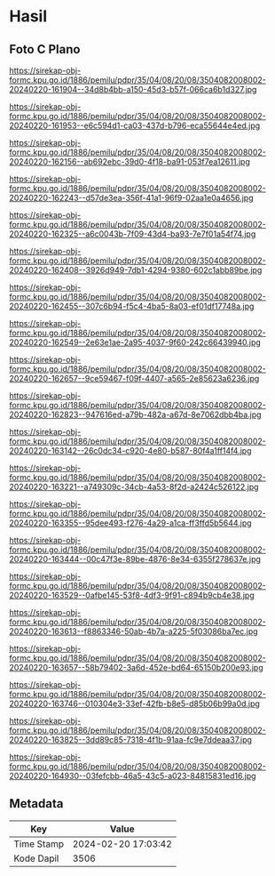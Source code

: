 # Hasil

## Foto C Plano

https://sirekap-obj-formc.kpu.go.id/1886/pemilu/pdpr/35/04/08/20/08/3504082008002-20240220-161904--34d8b4bb-a150-45d3-b57f-066ca6b1d327.jpg

https://sirekap-obj-formc.kpu.go.id/1886/pemilu/pdpr/35/04/08/20/08/3504082008002-20240220-161953--e6c594d1-ca03-437d-b796-eca55644e4ed.jpg

https://sirekap-obj-formc.kpu.go.id/1886/pemilu/pdpr/35/04/08/20/08/3504082008002-20240220-162156--ab692ebc-39d0-4f18-ba91-053f7ea12611.jpg

https://sirekap-obj-formc.kpu.go.id/1886/pemilu/pdpr/35/04/08/20/08/3504082008002-20240220-162243--d57de3ea-356f-41a1-96f9-02aa1e0a4656.jpg

https://sirekap-obj-formc.kpu.go.id/1886/pemilu/pdpr/35/04/08/20/08/3504082008002-20240220-162325--a6c0043b-7f09-43d4-ba93-7e7f01a54f74.jpg

https://sirekap-obj-formc.kpu.go.id/1886/pemilu/pdpr/35/04/08/20/08/3504082008002-20240220-162408--3926d949-7db1-4294-9380-602c1abb89be.jpg

https://sirekap-obj-formc.kpu.go.id/1886/pemilu/pdpr/35/04/08/20/08/3504082008002-20240220-162455--307c6b94-f5c4-4ba5-8a03-ef01df17748a.jpg

https://sirekap-obj-formc.kpu.go.id/1886/pemilu/pdpr/35/04/08/20/08/3504082008002-20240220-162549--2e63e1ae-2a95-4037-9f60-242c66439940.jpg

https://sirekap-obj-formc.kpu.go.id/1886/pemilu/pdpr/35/04/08/20/08/3504082008002-20240220-162657--9ce59467-f09f-4407-a565-2e85623a6236.jpg

https://sirekap-obj-formc.kpu.go.id/1886/pemilu/pdpr/35/04/08/20/08/3504082008002-20240220-162823--947616ed-a79b-482a-a67d-8e7062dbb4ba.jpg

https://sirekap-obj-formc.kpu.go.id/1886/pemilu/pdpr/35/04/08/20/08/3504082008002-20240220-163142--26c0dc34-c920-4e80-b587-80f4a1ff14f4.jpg

https://sirekap-obj-formc.kpu.go.id/1886/pemilu/pdpr/35/04/08/20/08/3504082008002-20240220-163221--a749309c-34cb-4a53-8f2d-a2424c526122.jpg

https://sirekap-obj-formc.kpu.go.id/1886/pemilu/pdpr/35/04/08/20/08/3504082008002-20240220-163355--95dee493-f276-4a29-a1ca-ff3ffd5b5644.jpg

https://sirekap-obj-formc.kpu.go.id/1886/pemilu/pdpr/35/04/08/20/08/3504082008002-20240220-163444--00c47f3e-89be-4876-8e34-6355f278637e.jpg

https://sirekap-obj-formc.kpu.go.id/1886/pemilu/pdpr/35/04/08/20/08/3504082008002-20240220-163529--0afbe145-53f8-4df3-9f91-c894b9cb4e38.jpg

https://sirekap-obj-formc.kpu.go.id/1886/pemilu/pdpr/35/04/08/20/08/3504082008002-20240220-163613--f8863346-50ab-4b7a-a225-5f03086ba7ec.jpg

https://sirekap-obj-formc.kpu.go.id/1886/pemilu/pdpr/35/04/08/20/08/3504082008002-20240220-163657--58b79402-3a6d-452e-bd64-65150b200e93.jpg

https://sirekap-obj-formc.kpu.go.id/1886/pemilu/pdpr/35/04/08/20/08/3504082008002-20240220-163746--010304e3-33ef-42fb-b8e5-d85b06b99a0d.jpg

https://sirekap-obj-formc.kpu.go.id/1886/pemilu/pdpr/35/04/08/20/08/3504082008002-20240220-163825--3dd89c85-7318-4f1b-91aa-fc9e7ddeaa37.jpg

https://sirekap-obj-formc.kpu.go.id/1886/pemilu/pdpr/35/04/08/20/08/3504082008002-20240220-164930--03fefcbb-46a5-43c5-a023-84815831ed16.jpg


## Metadata

| Key        | Value               |
| ---------- | ------------------- |
| Time Stamp | 2024-02-20 17:03:42 |
| Kode Dapil | 3506                |



